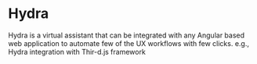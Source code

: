 # Hydra

Hydra is a virtual assistant that can be integrated with any Angular based web application to automate few of the UX workflows with few clicks. e.g., Hydra integration with Thir-d.js framework 

